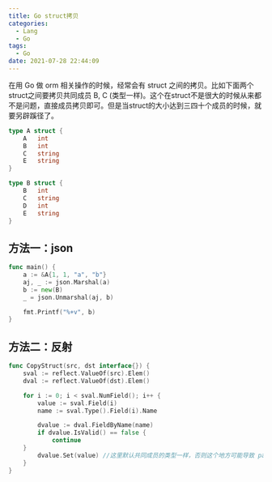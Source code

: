 ```yaml
---
title: Go struct拷贝
categories:
  - Lang
  - Go
tags:
  - Go
date: 2021-07-28 22:44:09
---
```


在用 Go 做 orm 相关操作的时候，经常会有 struct 之间的拷贝。比如下面两个struct之间要拷贝共同成员 B, C (类型一样)。这个在struct不是很大的时候从来都不是问题，直接成员拷贝即可。但是当struct的大小达到三四十个成员的时候，就要另辟蹊径了。

```go
type A struct {
    A   int
    B   int
    C   string
    E   string
}

type B struct {
    B   int
    C   string
    D   int
    E   string
}
```

## 方法一：json

```go
func main() {
    a := &A{1, 1, "a", "b"}
    aj, _ := json.Marshal(a)
    b := new(B)
    _ = json.Unmarshal(aj, b)

    fmt.Printf("%+v", b)
}
```

## 方法二：反射

```go
func CopyStruct(src, dst interface{}) {
    sval := reflect.ValueOf(src).Elem()
    dval := reflect.ValueOf(dst).Elem()

    for i := 0; i < sval.NumField(); i++ {
        value := sval.Field(i)
        name := sval.Type().Field(i).Name

        dvalue := dval.FieldByName(name)
        if dvalue.IsValid() == false {
            continue
	}
        dvalue.Set(value) //这里默认共同成员的类型一样，否则这个地方可能导致 panic，需要简单修改一下。
    }
}
```

